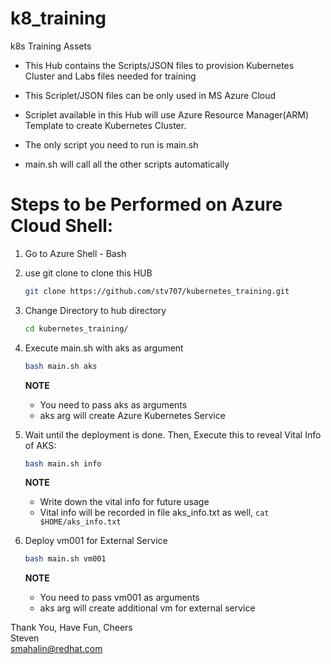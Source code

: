 # k8_training
k8s Training Assets


- This Hub contains the Scripts/JSON files to provision Kubernetes Cluster and Labs files needed for training

- This Scriplet/JSON files can be only used in MS Azure Cloud

- Scriplet available in this Hub will use Azure Resource Manager(ARM) Template to create Kubernetes Cluster.


- The only script you need to run is main.sh

- main.sh will call all the other scripts automatically

# Steps to be Performed on Azure Cloud Shell: 

1. Go to Azure Shell - Bash
2. use git clone to clone this HUB
  
   ```sh 
   git clone https://github.com/stv707/kubernetes_training.git
   ```

3. Change Directory to hub directory  

   ```sh 
   cd kubernetes_training/
   ```

4. Execute main.sh with aks as argument 
   ```sh 
   bash main.sh aks
   ```
   **NOTE**
   - You need to pass aks as arguments
   - aks arg will create Azure Kubernetes Service

5. Wait until the deployment is done. Then, Execute this to reveal Vital Info of AKS: 
   ```sh 
   bash main.sh info 
   ```
   **NOTE**
   - Write down the vital info for future usage
   - Vital info will be recorded in file aks_info.txt as well, ``` cat $HOME/aks_info.txt ```

6. Deploy vm001 for External Service 
   ```sh 
   bash main.sh vm001 
   ```
   **NOTE**
   - You need to pass vm001 as arguments
   - aks arg will create additional vm for external service 

Thank You, Have Fun, Cheers<br>
Steven<br>
smahalin@redhat.com